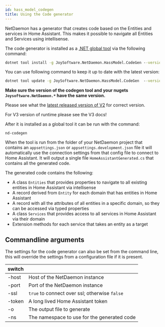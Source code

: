 ```yaml
---
id: hass_model_codegen
title: Using the Code generator
---
```


NetDaemon has a generator that creates code based on the Entities and services in Home Assistant. This makes it possible to navigate all Entities and Services using intellisense.

The code generator is installed as a [.NET global tool](https://docs.microsoft.com/en-us/dotnet/core/tools/global-tools) via the following command:

```cmd
dotnet tool install -g JoySoftware.NetDaemon.HassModel.CodeGen --version 22.1.x
```

You can use following command to keep it up to date with the latest version:

```cmd
dotnet tool update -g JoySoftware.NetDaemon.HassModel.CodeGen  --version 22.1.x
```

**Make sure the version of the codegen tool and your nugets `Joysoftware.NetDaemon.*` have the same version.**

Please see what the [latest released version of V2](https://github.com/net-daemon/netdaemon_v2/releases/latest) for correct version.

For V3 version of runtime please see the V3 docs!

After it is installed as a global tool it can be run with the command:

`
nd-codegen
`

When the tool is run from the folder of your NetDaemon project that contains an `appsettings.json` or `appsettings.development.json` file it will automatically use the connection settings from that config file to connect to Home Assistant. It will output a single file `HomeAssistantGenerated.cs` that contains all the generated code.

The generated code contains the following:

* A class `Entities` that provides properties to navigate to all existing entities in Home Assistant via intellisense
* A record derived from `Entity` for each domain that has entities in Home Assistant
* A record with all the attributes of all entities in a specific domain, so they can be accessed via typed properties
* A class `Services` that provides access to all services in Home Assistant via their domain
* Extension methods for each service that takes an entity as a target

## Commandline arguments

The settings for the code generator can also be set from the command line, this will override the settings from a configuration file if it is present.

| switch | |
|---     |--|
| -host  | Host of the NetDaemon instance
| -port  | Port of the NetDaemon instance
| -ssl   | `true` to connect over ssl; otherwise `false`
| -token | A long lived Home Assistant token
| -o     | The output file to generate
| -ns    | The namespace to use for the generated code


